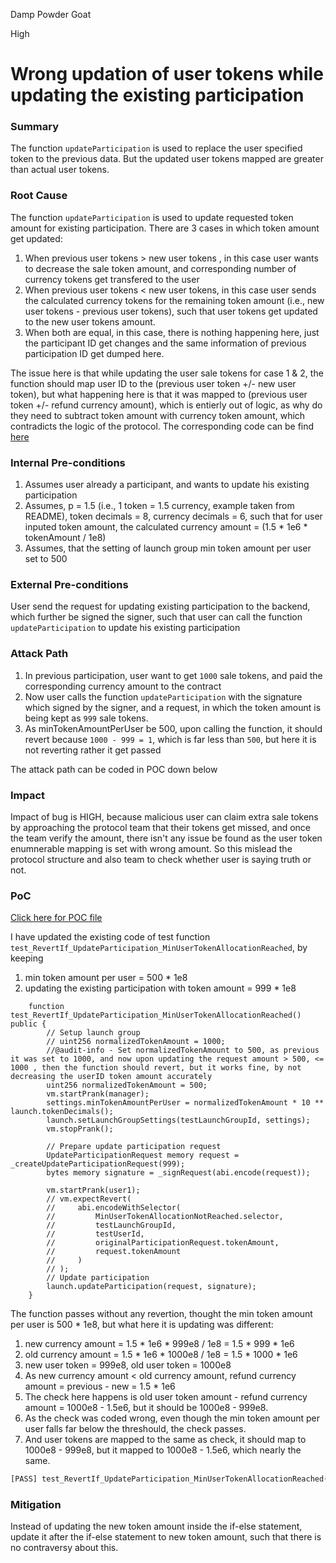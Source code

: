 Damp Powder Goat

High

# Wrong updation of user tokens while updating the existing participation

### Summary

The function `updateParticipation` is used to replace the user specified token to the previous data. But the updated user tokens mapped are greater than actual user tokens.

### Root Cause

The function `updateParticipation` is used to update requested token amount for existing participation. There are 3 cases in which token amount get updated:

1. When previous user tokens > new user tokens , in this case user wants to decrease the sale token amount, and corresponding number of currency tokens get transfered to the user 
2. When previous user tokens < new user tokens, in this case user sends the calculated currency tokens for the remaining token amount (i.e., new user tokens - previous user tokens), such that user tokens get updated to the new user tokens amount.
3. When both are equal, in this case, there is nothing happening here, just the participant ID get changes and the same information of previous participation ID get dumped here.

The issue here is that while updating the user sale tokens for case 1 & 2, the function should map user ID to the (previous user token +/- new user token), but what happening here is that it was mapped to (previous user token +/- refund currency amount), which is entierly out of logic, as why do they need to subtract token amount with currency token amount, which contradicts the logic of the protocol. The corresponding code can be find [here](https://github.com/sherlock-audit/2025-02-rova/blob/main/rova-contracts/src/Launch.sol#L346-L387)



### Internal Pre-conditions

1. Assumes user already a participant, and wants to update his existing participation
2. Assumes, p = 1.5 (i.e., 1 token = 1.5 currency, example taken from README), token decimals = 8, currency decimals = 6, such that for user inputed token amount, the calculated currency amount = (1.5 * 1e6 * tokenAmount / 1e8)
3. Assumes, that the setting of launch group min token amount per user set to 500

### External Pre-conditions

User send the request for updating existing participation to the backend, which further be signed the signer, such that user can call the function `updateParticipation` to update his existing participation

### Attack Path

1. In previous participation, user want to get `1000` sale tokens, and paid the corresponding currency amount to the contract
2. Now user calls the function `updateParticipation` with the signature which signed by the signer, and a request, in which the token amount is being kept as `999` sale tokens.
3. As minTokenAmountPerUser be 500, upon calling the function, it should revert because `1000 - 999 = 1`, which is far less than `500`, but here it is not reverting rather it get passed

The attack path can be coded in POC down below

### Impact

Impact of bug is HIGH, because malicious user can claim extra sale tokens by approaching the protocol team that their tokens get missed, and once the team verify the amount, there isn't any issue be found as the user token enumnerable mapping is set with wrong amount. So this mislead the protocol structure and also team to check whether user is saying truth or not. 

### PoC

[Click here for POC file](https://gist.github.com/0xiehnnkta/deadec0cbc465c072c8ef93680563fff)

I have updated the existing code of test function `test_RevertIf_UpdateParticipation_MinUserTokenAllocationReached`, by keeping 

1. min token amount per user = 500 * 1e8
2. updating the existing participation with token amount = 999 * 1e8

```solidity
    function test_RevertIf_UpdateParticipation_MinUserTokenAllocationReached() public {
        // Setup launch group
        // uint256 normalizedTokenAmount = 1000;
        //@audit-info - Set normalizedTokenAmount to 500, as previous it was set to 1000, and now upon updating the request amount > 500, <= 1000 , then the function should revert, but it works fine, by not decreasing the userID token amount accurately
        uint256 normalizedTokenAmount = 500;
        vm.startPrank(manager);
        settings.minTokenAmountPerUser = normalizedTokenAmount * 10 ** launch.tokenDecimals();
        launch.setLaunchGroupSettings(testLaunchGroupId, settings);
        vm.stopPrank();

        // Prepare update participation request
        UpdateParticipationRequest memory request = _createUpdateParticipationRequest(999);
        bytes memory signature = _signRequest(abi.encode(request));

        vm.startPrank(user1);
        // vm.expectRevert(
        //     abi.encodeWithSelector(
        //         MinUserTokenAllocationNotReached.selector,
        //         testLaunchGroupId,
        //         testUserId,
        //         originalParticipationRequest.tokenAmount,
        //         request.tokenAmount
        //     )
        // );
        // Update participation
        launch.updateParticipation(request, signature);
    }
```

The function passes without any revertion, thought the min token amount per user is 500 * 1e8, but what here it is updating was different:

1. new currency amount = 1.5 * 1e6 * 999e8 / 1e8 = 1.5 * 999 * 1e6
2. old currency amount = 1.5 * 1e6 * 1000e8 / 1e8 = 1.5 * 1000 * 1e6
3. new user token = 999e8, old user token = 1000e8
4. As new currency amount < old currency amount, refund currency amount = previous - new = 1.5 * 1e6
5. The check here happens is old user token amount - refund currency amount = 1000e8 - 1.5e6, but it should be 1000e8 - 999e8.
6. As the check was coded wrong, even though the min token amount per user falls far below the threshould, the check passes.
7. And user tokens are mapped to the same as check, it should map to 1000e8 - 999e8, but it mapped to 1000e8 - 1.5e6, which nearly the same.

```bash
[PASS] test_RevertIf_UpdateParticipation_MinUserTokenAllocationReached() (gas: 239264)
```

### Mitigation

Instead of updating the new token amount inside the if-else statement, update it after the if-else statement to new token amount, such that there is no contraversy about this.